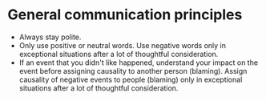 # General communication principles
- Always stay polite.
- Only use positive or neutral words. Use negative words only in exceptional situations after a lot of thoughtful consideration.
- If an event that you didn't like happened, understand your impact on the event before assigning causality to another person (blaming).
  Assign causality of negative events to people (blaming) only in exceptional situations after a lot of thoughtful consideration.

